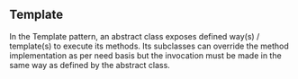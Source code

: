 ## Template
In the Template pattern, an abstract class exposes defined way(s) / template(s) to execute its methods.
Its subclasses can override the method implementation as per need basis but the invocation must be made in the same way as defined by the abstract class.
